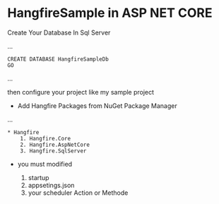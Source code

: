 # HangfireSample in ASP NET CORE

Create Your Database In Sql Server

...

    CREATE DATABASE HangfireSampleDb
    GO
...

then configure your project like my sample project

* Add Hangfire Packages from NuGet Package Manager

...

    * Hangfire
        1. Hangfire.Core
        2. Hangfire.AspNetCore
        3. Hangfire.SqlServer

* you must modified 

  1. startup
  2. appsetings.json
  3. your scheduler Action or Methode
